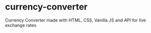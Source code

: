 # currency-converter
Currency Converter made with HTML, CSS, Vanilla JS and API for live exchange rates
